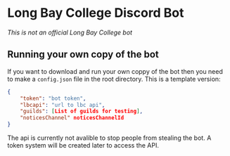 # Long Bay College Discord Bot
*This is not an official Long Bay College bot*


## Running your own copy of the bot
If you want to download and run your own coppy of the bot then you need to make a `config.json` file in the root directory. This is a template version:
```json
{
    "token": "bot token",
    "lbcapi": "url to lbc api",
    "guilds": [List of guilds for testing],
    "noticesChannel" noticesChannelId
}
```
The api is currently not avalible to stop people from stealing the bot. A token system will be created later to access the API.